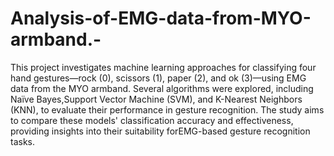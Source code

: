 # Analysis-of-EMG-data-from-MYO-armband.-
This project investigates machine learning approaches for classifying four hand gestures—rock (0), scissors (1), paper (2), and ok (3)—using EMG data from the MYO armband. Several algorithms were explored, including Naïve Bayes,Support Vector Machine (SVM), and K-Nearest Neighbors (KNN), to evaluate their performance in gesture recognition. The study aims to compare these models' classification accuracy and effectiveness, providing insights into their suitability forEMG-based gesture recognition tasks.



